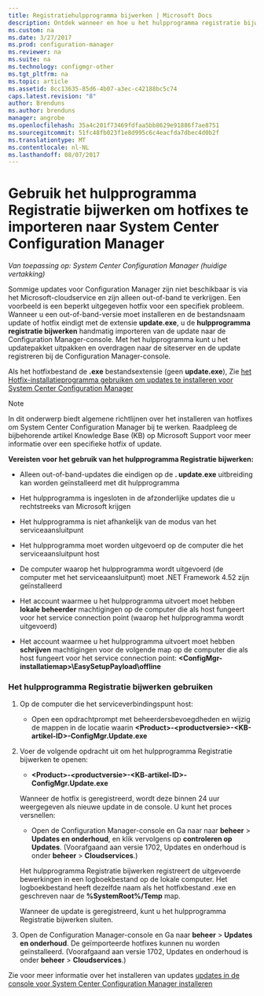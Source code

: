 ```yaml
---
title: Registratiehulpprogramma bijwerken | Microsoft Docs
description: Ontdek wanneer en hoe u het hulpprogramma registratie bijwerken met een update handmatig te importeren naar de Configuration Manager-console.
ms.custom: na
ms.date: 3/27/2017
ms.prod: configuration-manager
ms.reviewer: na
ms.suite: na
ms.technology: configmgr-other
ms.tgt_pltfrm: na
ms.topic: article
ms.assetid: 8cc13635-85d6-4b07-a3ec-c42188bc5c74
caps.latest.revision: "8"
author: Brenduns
ms.author: brenduns
manager: angrobe
ms.openlocfilehash: 35a4c201f73469fdfaa5bb8629e91886f7ae8751
ms.sourcegitcommit: 51fc48fb023f1e8d995c6c4eacfda7dbec4d0b2f
ms.translationtype: MT
ms.contentlocale: nl-NL
ms.lasthandoff: 08/07/2017
---
```

# <a name="use-the-update-registration-tool-to-import-hotfixes-to-system-center-configuration-manager"></a>Gebruik het hulpprogramma Registratie bijwerken om hotfixes te importeren naar System Center Configuration Manager

*Van toepassing op: System Center Configuration Manager (huidige vertakking)*

Sommige updates voor Configuration Manager zijn niet beschikbaar is via het Microsoft-cloudservice en zijn alleen out-of-band te verkrijgen. Een voorbeeld is een beperkt uitgegeven hotfix voor een specifiek probleem.   
Wanneer u een out-of-band-versie moet installeren en de bestandsnaam update of hotfix eindigt met de extensie **update.exe**, u de **hulpprogramma registratie bijwerken** handmatig importeren van de update naar de Configuration Manager-console. Met het hulpprogramma kunt u het updatepakket uitpakken en overdragen naar de siteserver en de update registreren bij de Configuration Manager-console.  

 Als het hotfixbestand de **.exe** bestandsextensie (geen **update.exe**), Zie [het Hotfix-installatieprogramma gebruiken om updates te installeren voor System Center Configuration Manager](../../../core/servers/manage/use-the-hotfix-installer-to-install-updates.md)  

> [!NOTE]  
>  In dit onderwerp biedt algemene richtlijnen over het installeren van hotfixes om System Center Configuration Manager bij te werken. Raadpleeg de bijbehorende artikel Knowledge Base (KB) op Microsoft Support voor meer informatie over een specifieke hotfix of update.  

 **Vereisten voor het gebruik van het hulpprogramma Registratie bijwerken:**  

-   Alleen out-of-band-updates die eindigen op de **. update.exe** uitbreiding kan worden geïnstalleerd met dit hulpprogramma  

-   Het hulpprogramma is ingesloten in de afzonderlijke updates die u rechtstreeks van Microsoft krijgen  

-   Het hulpprogramma is niet afhankelijk van de modus van het serviceaansluitpunt  

-   Het hulpprogramma moet worden uitgevoerd op de computer die het serviceaansluitpunt host  

-   De computer waarop het hulpprogramma wordt uitgevoerd (de computer met het serviceaansluitpunt) moet .NET Framework 4.52 zijn geïnstalleerd  

-   Het account waarmee u het hulpprogramma uitvoert moet hebben **lokale beheerder** machtigingen op de computer die als host fungeert voor het service connection point (waarop het hulpprogramma wordt uitgevoerd)  

-   Het account waarmee u het hulpprogramma uitvoert moet hebben **schrijven** machtigingen voor de volgende map op de computer die als host fungeert voor het service connection point:  **&lt;ConfigMgr-installatiemap\>\EasySetupPayload\offline**  

### <a name="to-use-the-update-registration-tool"></a>Het hulpprogramma Registratie bijwerken gebruiken  

1.  Op de computer die het serviceverbindingspunt host:  

    -   Open een opdrachtprompt met beheerdersbevoegdheden en wijzig de mappen in de locatie waarin  **&lt;Product\>-&lt;productversie\>-&lt;KB-artikel-ID\>-ConfigMgr.Update.exe**  

2.  Voer de volgende opdracht uit om het hulpprogramma Registratie bijwerken te openen:  

    -   **&lt;Product\>-&lt;productversie\>-&lt;KB-artikel-ID\>-ConfigMgr.Update.exe**  

    Wanneer de hotfix is geregistreerd, wordt deze binnen 24 uur weergegeven als nieuwe update in de console.  U kunt het proces versnellen:

    - Open de Configuration Manager-console en Ga naar naar **beheer** > **Updates en onderhoud**, en klik vervolgens op **controleren op Updates**. (Voorafgaand aan versie 1702, Updates en onderhoud is onder **beheer** > **Cloudservices**.) 

    Het hulpprogramma Registratie bijwerken registreert de uitgevoerde bewerkingen in een logboekbestand op de lokale computer. Het logboekbestand heeft dezelfde naam als het hotfixbestand .exe en geschreven naar de **%SystemRoot%/Temp** map.  

     Wanneer de update is geregistreerd, kunt u het hulpprogramma Registratie bijwerken sluiten.  

3.  Open de Configuration Manager-console en Ga naar **beheer** > **Updates en onderhoud**. De geïmporteerde hotfixes kunnen nu worden geïnstalleerd. (Voorafgaand aan versie 1702, Updates en onderhoud is onder **beheer** > **Cloudservices**.)

 Zie voor meer informatie over het installeren van updates [updates in de console voor System Center Configuration Manager installeren](../../../core/servers/manage/install-in-console-updates.md)  
